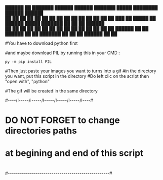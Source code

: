  ██████  ██ ███████      ██████ ██████  ███████  █████  ████████  ██████  ██████  
██       ██ ██          ██      ██   ██ ██      ██   ██    ██    ██    ██ ██   ██ 
██   ███ ██ █████       ██      ██████  █████   ███████    ██    ██    ██ ██████  
██    ██ ██ ██          ██      ██   ██ ██      ██   ██    ██    ██    ██ ██   ██ 
 ██████  ██ ██           ██████ ██   ██ ███████ ██   ██    ██     ██████  ██   ██ 
                                                                                  
                                                                                  

#You have to download python first

#and maybe download PIL by running this in your CMD :


```
py -m pip install PIL
```

#Then just paste your images you want to turns into a gif
#in the directory you want, put this script in the directory
#Do left clic on the script then "open with", "python"

#The gif will be created in the same directory

#----/!\-----/!\-----/!\-----/!\-----/!\-----/!\----#
#                                                   #
#    DO NOT FORGET to change directories paths      #
#       at begining and end of this script          #
#                                                   #
#---------------------------------------------------#
